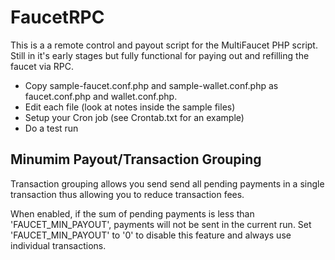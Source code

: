 FaucetRPC
=========

This is a a remote control and payout script for the MultiFaucet PHP script.  Still in it's early stages but fully functional for paying out and refilling the faucet via RPC.

- Copy sample-faucet.conf.php and sample-wallet.conf.php as faucet.conf.php and wallet.conf.php.
- Edit each file (look at notes inside the sample files)
- Setup your Cron job (see Crontab.txt for an example)
- Do a test run

Minumim Payout/Transaction Grouping
-----------------------------------

Transaction grouping allows you send send all pending payments in a single transaction thus allowing you to reduce transaction fees. 

When enabled, if the sum of pending payments is less than 'FAUCET_MIN_PAYOUT', payments will not be sent in the current run. Set 'FAUCET_MIN_PAYOUT' to '0' to disable this feature and always use individual transactions.
